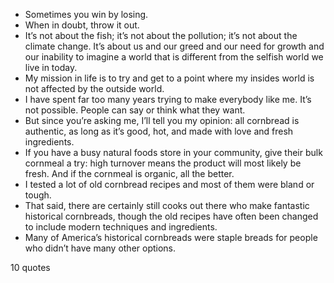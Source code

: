  - Sometimes you win by losing.
 - When in doubt, throw it out.
 - It’s not about the fish; it’s not about the pollution; it’s not about the climate change. It’s about us and our greed and our need for growth and our inability to imagine a world that is different from the selfish world we live in today.
 - My mission in life is to try and get to a point where my insides world is not affected by the outside world.
 - I have spent far too many years trying to make everybody like me. It’s not possible. People can say or think what they want.
 - But since you’re asking me, I’ll tell you my opinion: all cornbread is authentic, as long as it’s good, hot, and made with love and fresh ingredients.
 - If you have a busy natural foods store in your community, give their bulk cornmeal a try: high turnover means the product will most likely be fresh. And if the cornmeal is organic, all the better.
 - I tested a lot of old cornbread recipes and most of them were bland or tough.
 - That said, there are certainly still cooks out there who make fantastic historical cornbreads, though the old recipes have often been changed to include modern techniques and ingredients.
 - Many of America’s historical cornbreads were staple breads for people who didn’t have many other options.

10 quotes